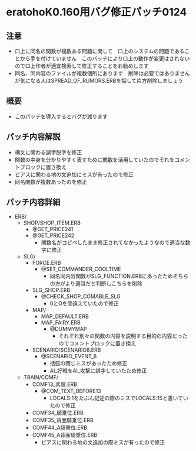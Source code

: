 eratohoK0.160用バグ修正パッチ0124
=================================

注意
----
+ 口上に同名の関数が複数ある問題に関して　口上のシステムの問題であることから手を付けていません　このパッチにより口上の動作が変更はされないので口上作者が適宜検索して修正することをお勧めします
+ 同名、同内容のファイルが複数個所にあります　削除は必要ではありませんが気になる人はSPREAD_OF_RUMORS.ERBを探して片方削除しましょう


概要
----
+ このパッチを導入するとバグが減ります

パッチ内容解説
--------------
+ 構文に関わる誤字脱字を修正
+ 関数の中身を分かりやすく表すために関数を活用していたのでそれをコメントブロックに置き換え
+ ピアスに関わる地の文追加にミスが有ったので修正
+ 同名関数が複数あったのを修正

パッチ内容詳細
--------------
+ ERB/
    + SHOP/SHOP_ITEM.ERB
        + @GET_PRICE241
        + @GET_PRICE242
            + 関数名がコピペしたまま修正されてなかったようなので適当な数字に修正
    + SLG/
        + FORCE.ERB
            + @SET_COMMANDER_COOLTIME
                + 同名同内容関数がSLG_FUNCTION.ERBにあったためそちらの方がより適当だと判断しこちらを削除
        + SLG_SHOP.ERB
            + @CHECK_SHOP_COMABLE_SLG
                + 0とOを間違えていたので修正
        + MAP/
            + MAP_DEFAULT.ERB
            + MAP_FAIRY.ERB
                + @DUMMYMAP
                    + それぞれ別々の関数の内容を説明する目的の内容だったのでコメントブロックに置き換え
        + SCENARIO/SCENARIO8.ERB
            + @SCENARIO_EVENT_8
                + 括弧の閉じミスがあったため修正
                + AI_好戦をAI_攻撃に誤字していたため修正
    + TRAIN/COMF/
        + COMF13_素股.ERB
            + @COM_TEXT_BEFORE13
                + LOCALS:1をたぶん記述の際のミスでLOCALS:1Sと書いていたので修正
        + COMF34_騎乗位.ERB
        + COMF35_背面騎乗位.ERB
        + COMF44_A騎乗位.ERB
        + COMF45_A背面騎乗位.ERB
            + ピアスに関わる地の文追加の際ミスが有ったので修正
